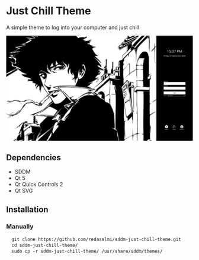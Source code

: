 # Just Chill Theme

A simple theme to log into your computer and just chill

![just chill theme preview](./assets/preview.png)

## Dependencies

- SDDM
- Qt 5
- Qt Quick Controls 2
- Qt SVG

## Installation

### Manually

```
  git clone https://github.com/redasalmi/sddm-just-chill-theme.git
  cd sddm-just-chill-theme/
  sudo cp -r sddm-just-chill-theme/ /usr/share/sddm/themes/
```

